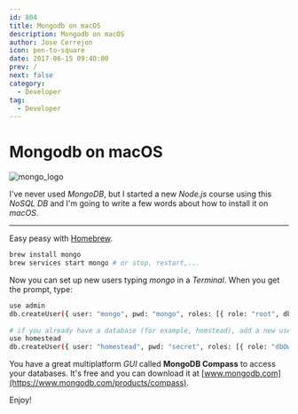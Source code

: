 ```yaml
---
id: 804
title: Mongodb on macOS
description: Mongodb on macOS
author: Jose Cerrejon
icon: pen-to-square
date: 2017-06-15 09:40:00
prev: /
next: false
category:
  - Developer
tag:
  - Developer
---
```


# Mongodb on macOS

![mongo_logo](/images/2016/06/mongo_logo.png)

I've never used *MongoDB*, but I started a new *Node.js* course using this *NoSQL DB* and I'm going to write a few words about how to install it on *macOS*.

- - -
Easy peasy with [Homebrew](https://brew.sh/).

```bash
brew install mongo
brew services start mongo # or stop, restart,...
```

Now you can set up new users typing *mongo* in a *Terminal*. When you get the prompt, type:

```bash
use admin
db.createUser({ user: "mongo", pwd: "mongo", roles: [{ role: "root", db: "admin" }] })
 
# if you already have a database (for example, homstead), add a new user with:
use homestead
db.createUser({ user: "homestead", pwd: "secret", roles: [{ role: "dbOwner", db: "homestead" }] }) 
```

You have a great multiplatform *GUI* called **MongoDB Compass** to access your databases. It's free and you can download it at [www.mongodb.com](https://www.mongodb.com/products/compass).

Enjoy!